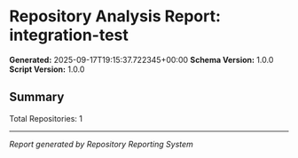 # Repository Analysis Report: integration-test

**Generated:** 2025-09-17T19:15:37.722345+00:00
**Schema Version:** 1.0.0
**Script Version:** 1.0.0

## Summary

Total Repositories: 1

<!-- TODO: Add all configured sections -->

---
*Report generated by Repository Reporting System*
